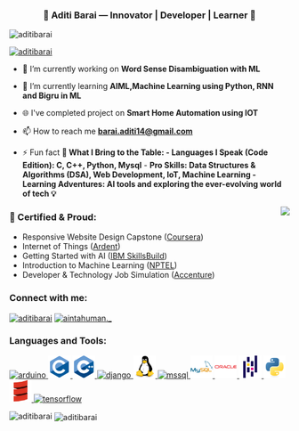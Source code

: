 <h3 align="center">🌟 Aditi Barai — Innovator | Developer | Learner 🌟</h3>

<p align="left"> <img src="https://komarev.com/ghpvc/?username=aditibarai&label=Profile%20views&color=0e75b6&style=flat" alt="aditibarai" /> </p>

<p align="left"> <a href="https://github.com/ryo-ma/github-profile-trophy"><img src="https://github-profile-trophy.vercel.app/?username=aditibarai" alt="aditibarai" /></a>
</p>

- 🤖 I’m currently working on **Word Sense Disambiguation with ML**

- 🌱 I’m currently learning **AIML,Machine Learning using Python, RNN and Bigru in ML**

- 🌐 I've completed project on **Smart Home Automation using IOT**

- 📫 How to reach me **barai.aditi14@gmail.com**

- ⚡ Fun fact **🚀 What I Bring to the Table: - Languages I Speak (Code Edition): C, C++, Python, Mysql** - **Pro Skills: Data Structures & Algorithms (DSA), Web Development, IoT, Machine Learning - Learning Adventures: AI tools and exploring the ever-evolving world of tech 💡**
<img align="right" height="150" src="https://i.imgflip.com/65efzo.gif"  />

### 🏅 Certified & Proud:
- Responsive Website Design Capstone ([Coursera](https://www.coursera.org/account/accomplishments/verify/2T689LDR4SJE))
- Internet of Things ([Ardent](https://certificate.ardentsoftware.co.in/generate/93353))
- Getting Started with AI ([IBM SkillsBuild](https://www.credly.com/badges/48b04c08-a8c8-4cb8-b344-3d00923dd4e1/print))
- Introduction to Machine Learning ([NPTEL](https://archive.nptel.ac.in/noc/Ecertificate/?q=NPTEL24CS101S55230065803956958))
- Developer & Technology Job Simulation ([Accenture](https://forage-uploads-prod.s3.amazonaws.com/completion-certificates/ovyvuqqNRQKBjNxbj/3xnZEj9kfpoQKW885_ovyvuqqNRQKBjNxbj_QenbKxZzZcShXBvrL_1733070484028_completion_certificate.pdf))
<h3 align="left">Connect with me:</h3>
<p align="left">
<a href="https://linkedin.com/in/aditibarai" target="blank"><img align="center" src="https://raw.githubusercontent.com/rahuldkjain/github-profile-readme-generator/master/src/images/icons/Social/linked-in-alt.svg" alt="aditibarai" height="30" width="40" /></a>
<a href="https://instagram.com/aintahuman._" target="blank"><img align="center" src="https://raw.githubusercontent.com/rahuldkjain/github-profile-readme-generator/master/src/images/icons/Social/instagram.svg" alt="aintahuman._" height="30" width="40" /></a>
</p>

<h3 align="left">Languages and Tools:</h3>
<p align="left"> <a href="https://www.arduino.cc/" target="_blank" rel="noreferrer"> <img src="https://cdn.worldvectorlogo.com/logos/arduino-1.svg" alt="arduino" width="40" height="40"/> </a> <a href="https://www.cprogramming.com/" target="_blank" rel="noreferrer"> <img src="https://raw.githubusercontent.com/devicons/devicon/master/icons/c/c-original.svg" alt="c" width="40" height="40"/> </a> <a href="https://www.w3schools.com/cpp/" target="_blank" rel="noreferrer"> <img src="https://raw.githubusercontent.com/devicons/devicon/master/icons/cplusplus/cplusplus-original.svg" alt="cplusplus" width="40" height="40"/> </a> <a href="https://www.djangoproject.com/" target="_blank" rel="noreferrer"> <img src="https://cdn.worldvectorlogo.com/logos/django.svg" alt="django" width="40" height="40"/> </a> <a href="https://www.linux.org/" target="_blank" rel="noreferrer"> <img src="https://raw.githubusercontent.com/devicons/devicon/master/icons/linux/linux-original.svg" alt="linux" width="40" height="40"/> </a> <a href="https://www.microsoft.com/en-us/sql-server" target="_blank" rel="noreferrer"> <img src="https://www.svgrepo.com/show/303229/microsoft-sql-server-logo.svg" alt="mssql" width="40" height="40"/> </a> <a href="https://www.mysql.com/" target="_blank" rel="noreferrer"> <img src="https://raw.githubusercontent.com/devicons/devicon/master/icons/mysql/mysql-original-wordmark.svg" alt="mysql" width="40" height="40"/> </a> <a href="https://www.oracle.com/" target="_blank" rel="noreferrer"> <img src="https://raw.githubusercontent.com/devicons/devicon/master/icons/oracle/oracle-original.svg" alt="oracle" width="40" height="40"/> </a> <a href="https://pandas.pydata.org/" target="_blank" rel="noreferrer"> <img src="https://raw.githubusercontent.com/devicons/devicon/2ae2a900d2f041da66e950e4d48052658d850630/icons/pandas/pandas-original.svg" alt="pandas" width="40" height="40"/> </a> <a href="https://www.python.org" target="_blank" rel="noreferrer"> <img src="https://raw.githubusercontent.com/devicons/devicon/master/icons/python/python-original.svg" alt="python" width="40" height="40"/> </a> <a href="https://www.scala-lang.org" target="_blank" rel="noreferrer"> <img src="https://raw.githubusercontent.com/devicons/devicon/master/icons/scala/scala-original.svg" alt="scala" width="40" height="40"/> </a> <a href="https://www.tensorflow.org" target="_blank" rel="noreferrer"> <img src="https://www.vectorlogo.zone/logos/tensorflow/tensorflow-icon.svg" alt="tensorflow" width="40" height="40"/> </a> </p>

<p><img align="left" src="https://github-readme-stats.vercel.app/api/top-langs?username=aditibarai&show_icons=true&locale=en&layout=compact" alt="aditibarai" /></p>

<p>&nbsp;<img align="center" src="https://github-readme-stats.vercel.app/api?username=aditibarai&show_icons=true&locale=en" alt="aditibarai" /></p>

